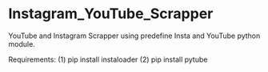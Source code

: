 # Instagram_YouTube_Scrapper
YouTube and Instagram Scrapper using predefine Insta and YouTube python module.

Requirements:
(1) pip install instaloader
(2) pip install pytube
